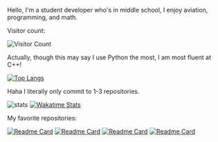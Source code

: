 Hello, I'm a student developer who's in middle school, I enjoy aviation, programming, and math.

Visitor count:

![Visitor Count](https://profile-counter.glitch.me/Streakwind/count.svg)

Actually, though this may say I use Python the most, I am most fluent at C++!

[![Top Langs](https://github-readme-stats.vercel.app/api/top-langs/?username=Streakwind&layout=compact&theme=dark)](https://github.com/anuraghazra/github-readme-stats)

Haha I literally only commit to 1-3 repositories.

![stats](https://github-readme-stats.vercel.app/api?username=Streakwind&show_icons=true&theme=dark)
[![Wakatime Stats](https://github-readme-stats.vercel.app/api/wakatime?username=Streakwind&theme=dark)](https://github.com/anuraghazra/github-readme-stats)

My favorite repositories:

[![Readme Card](https://github-readme-stats.vercel.app/api/pin/?username=Streakwind&repo=Monke&theme=dark&show_owner=true)](https://github.com/Streakwind/Monke)
[![Readme Card](https://github-readme-stats.vercel.app/api/pin/?username=Streakwind&repo=Include-Files&theme=dark&show_owner=true)](https://github.com/Streakwind/Include-Files)
[![Readme Card](https://github-readme-stats.vercel.app/api/pin/?username=Streakwind&repo=SomeRandomBot&theme=dark&show_owner=true)](https://github.com/Streakwind/SomeRandomBot)
[![Readme Card](https://github-readme-stats.vercel.app/api/pin/?username=ShibaInusthatplaytheviola&repo=ShibaInusthatplaytheviola.github.io&theme=dark&show_owner=true)](https://github.com/ShibaInusthatplaytheviola/ShibaInusthatplaytheviola.github.io)

